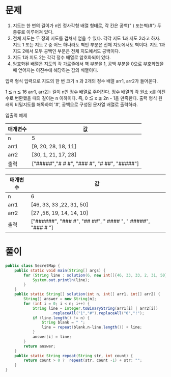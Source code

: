 # 문제

1. 지도는 한 변의 길이가 n인 정사각형 배열 형태로, 각 칸은 공백(" ) 또는벽(#") 두 종류로 이루어져 있다.
2. 전체 지도는 두 장의 지도를 겹쳐서 얻을 수 있다. 각각 지도 1과 지도 2라고 하자. 지도 1 또는 지도 2 중 어느 하나라도 벽인 부분은 전체 지도에서도 벽이다. 지도 1과 지도 2에서 모두 공백인 부분은 전체 지도에서도 공백이다.
3. 지도 1과 지도 2는 각각 정수 배열로 암호화되어 있다.
4. 암호화된 배열은 지도의 각 가로줄에서 벽 부분을 1, 공백 부분을 0으로 부호화했을 때 얻어지는 이진수에 해당하는 값의 배열이다.

입력 형식
입력으로 지도의 한 변 크기 n 과 2개의 정수 배열 arr1, arr2가 들어온다.

1 ≦ n ≦ 16
arr1, arr2는 길이 n인 정수 배열로 주어진다.
정수 배열의 각 원소 x를 이진수로 변환했을 때의 길이는 n 이하이다. 즉, 0 ≦ x ≦ 2n - 1을 만족한다.
출력 형식
원래의 비밀지도를 해독하여 '#', 공백으로 구성된 문자열 배열로 출력하라.

입출력 예제

|매개변수|값|
|---|----|
|n|5|
|arr1|[9, 20, 28, 18, 11]|
|arr2|[30, 1, 21, 17, 28]|
|출력|["#####","# # #", "### #", "# ##", "#####"]|

|매개변수|값|
|---|----|
|n|6|
|arr1|[46, 33, 33 ,22, 31, 50]|
|arr2|[27 ,56, 19, 14, 14, 10]|
|출력|["######", "### #", "## ##", " #### ", " #####", "### # "]|

# 풀이

```java
public class SecretMap {
	public static void main(String[] args) {
		for (String line : solution(6, new int[]{46, 33, 33, 2, 31, 50}, new int[]{27, 56, 19, 4, 14, 10})){
			System.out.println(line);
		}
	}
	public static String[] solution(int n, int[] arr1, int[] arr2) {
		String[] answer = new String[n];
		for (int i = 0; i < n; i++) {
			String line = Integer.toBinaryString(arr1[i] | arr2[i])
					.replaceAll("1","#").replaceAll("0","!");
			if (line.length() != n) {
				String blank = " ";
				line = repeat(blank,n-line.length()) + line;
			}
			answer[i] = line;
		}
		return answer;
	}
	public static String repeat(String str, int count) {
		return count > 0 ?  repeat(str, count -1) + str: "";
	}
}
```
